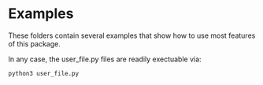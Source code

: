 # Examples

These folders contain several examples that show how to use most features of this package.

In any case, the user_file.py files are readily exectuable via:

	python3 user_file.py
